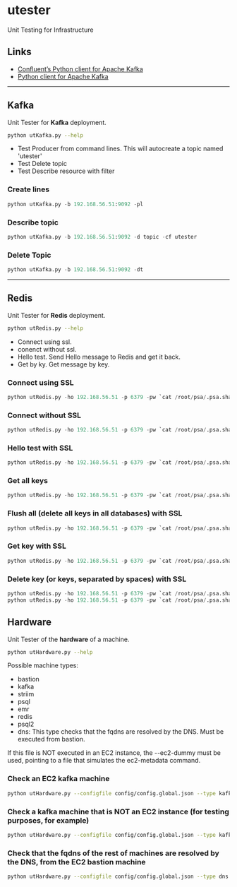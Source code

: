 # utester
Unit Testing for Infrastructure


## Links

 - [Confluent’s Python client for Apache Kafka](https://docs.confluent.io/current/clients/confluent-kafka-python/)
 - [Python client for Apache Kafka](https://kafka-python.readthedocs.io/en/master/apidoc/kafka.html)  

---

## Kafka

Unit Tester for __Kafka__ deployment.

```bash
python utKafka.py --help
```
 - Test Producer from command lines. This will autocreate a topic named 'utester'
 - Test Delete topic
 - Test Describe resource with filter

### Create lines

```python
python utKafka.py -b 192.168.56.51:9092 -pl
```

### Describe topic

```python
python utKafka.py -b 192.168.56.51:9092 -d topic -cf utester
```

### Delete Topic

```python
python utKafka.py -b 192.168.56.51:9092 -dt
```

---

## Redis

Unit Tester for __Redis__ deployment.

```bash
python utRedis.py --help
```

 - Connect using ssl.
 - conenct without ssl.
 - Hello test. Send Hello message to Redis and get it back.
 - Get by ky. Get message by key.

### Connect using SSL

```python
python utRedis.py -ho 192.168.56.51 -p 6379 -pw `cat /root/psa/.psa.shadow` -ssl
```

### Connect without SSL

```python
python utRedis.py -ho 192.168.56.51 -p 6379 -pw `cat /root/psa/.psa.shadow`
```

### Hello test with SSL

```python
python utRedis.py -ho 192.168.56.51 -p 6379 -pw `cat /root/psa/.psa.shadow` -ssl -ht
```

### Get all keys

```python
python utRedis.py -ho 192.168.56.51 -p 6379 -pw `cat /root/psa/.psa.shadow` -ssl -ak
```

### Flush all (delete all keys in all databases) with SSL
    
```python
python utRedis.py -ho 192.168.56.51 -p 6379 -pw `cat /root/psa/.psa.shadow` -ssl -fa
```
### Get key with SSL

```python
python utRedis.py -ho 192.168.56.51 -p 6379 -pw `cat /root/psa/.psa.shadow` -ssl -gk msg:hello
```

### Delete key (or keys, separated by spaces) with SSL
```python
python utRedis.py -ho 192.168.56.51 -p 6379 -pw `cat /root/psa/.psa.shadow` -ssl -dk key1
python utRedis.py -ho 192.168.56.51 -p 6379 -pw `cat /root/psa/.psa.shadow` -ssl -dk key1 key2 key3
```

## Hardware

Unit Tester of the __hardware__ of a machine.

```bash
python utHardware.py --help
```
Possible machine types:
 - bastion
 - kafka
 - striim
 - psql
 - emr
 - redis
 - psql2
 - dns: This type checks that the fqdns are resolved by the DNS. Must be executed from bastion.

If this file is NOT executed in an EC2 instance, the --ec2-dummy must be used, pointing to a file that simulates the ec2-metadata command.

### Check an EC2 kafka machine

```bash
python utHardware.py --configfile config/config.global.json --type kafka
```

### Check a kafka machine that is NOT an EC2 instance (for testing purposes, for example)
```bash
python utHardware.py --configfile config/config.global.json --type kafka --dummy config/ec2-metadata-dummy.global.txt
```

### Check that the fqdns of the rest of machines are resolved by the DNS, from the EC2 bastion machine
```bash
python utHardware.py --configfile config/config.global.json --type dns
```
